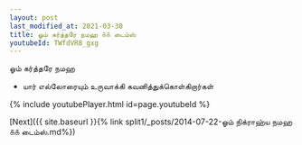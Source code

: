 ```yaml
---
layout: post
last_modified_at: 2021-03-30
title: ஓம் கர்த்தரே நமஹ ௧௧ டைம்ஸ்
youtubeId: TWfdVR8_gxg
---
```

 
 
 ஓம் கர்த்தரே நமஹ  
 
 -  யார் எல்லோரையும் உருவாக்கி கவனித்துக்கொள்கிறார்கள் 
 
  
 
  
 
 
 
 
 
 


{% include youtubePlayer.html id=page.youtubeId %}
 
[Next]({{ site.baseurl }}{% link  split1/_posts/2014-07-22-ஓம் நிக்ராஹ்ய நமஹ ௧௧ டைம்ஸ்.md%})
 
